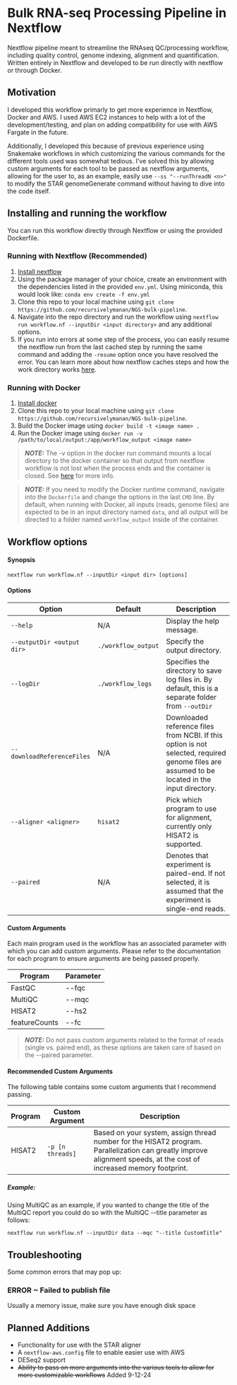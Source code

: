 # Bulk RNA-seq Processing Pipeline in Nextflow

Nextflow pipeline meant to streamline the RNAseq QC/processing workflow, including quality control, genome indexing, alignment and quantification. Written entirely in Nextflow and developed to be run directly with nextflow or through Docker.

## Motivation

I developed this workflow primarly to get more experience in Nextflow, Docker and AWS. I used AWS EC2 instances to help with a lot of the development/testing, and plan on adding compatibility for use with AWS Fargate in the future.  
  
Additionally, I developed this because of previous experience using Snakemake workflows in which customizing the various commands for the different tools used was somewhat tedious. I've solved this by allowing custom arguments for each tool to be passed as nextflow arguments, allowing for the user to, as an example, easily use `--ss "--runThreadN <n>"` to modify the STAR genomeGenerate command without having to dive into the code itself. 

## Installing and running the workflow

You can run this workflow directly through Nextflow or using the provided Dockerfile.

### Running with Nextflow (Recommended)

1. [Install nextflow](https://www.nextflow.io/docs/latest/install.html)
2. Using the package manager of your choice, create an environment with the dependencies listed in the provided `env.yml`. Using miniconda, this would look like: `conda env create -f env.yml`
3. Clone this repo to your local machine using `git clone https://github.com/recursivelymanan/NGS-bulk-pipeline`.
4. Navigate into the repo directory and run the workflow using `nextflow run workflow.nf --inputDir <input directory>` and any additional options.
5. If you run into errors at some step of the process, you can easily resume the nextflow run from the last cached step by running the same command and adding the `-resume` option once you have resolved the error. You can learn more about how nextflow caches steps and how the work directory works [here](https://www.nextflow.io/docs/latest/cache-and-resume.html). 

### Running with Docker

1. [Install docker](https://docs.docker.com/engine/install/)
2. Clone this repo to your local machine using `git clone https://github.com/recursivelymanan/NGS-bulk-pipeline`.
3. Build the Docker image using `docker build -t <image name> .`
4. Run the Docker image using `docker run -v /path/to/local/output:/app/workflow_output <image name>`

> **_NOTE:_** The -v option in the docker run command mounts a local directory to the docker container so that output from nextflow workflow is not lost when the process ends and the container is closed. See [here](https://docs.docker.com/engine/storage/bind-mounts/) for more info.

> **_NOTE:_** If you need to modify the Docker runtime command, navigate into the `Dockerfile` and change the options in the last `CMD` line. By default, when running with Docker, all inputs (reads, genome files) are expected to be in an input directory named `data`, and all output will be directed to a folder named `workflow_output` inside of the container.

## Workflow options

#### Synopsis

`nextflow run workflow.nf --inputDir <input dir> [options]`

#### Options

| Option                     | Default           | Description                                                                                                                                   |
| -------------------------- | ----------------- | --------------------------------------------------------------------------------------------------------------------------------------------- |
| `--help`                   | N/A               | Display the help message.                                                                                                                     |
| `--outputDir <output dir>` | `./workflow_output` | Specify the output directory.                                                                                                                 |
| `--logDir` | `./workflow_logs` | Specifies the directory to save log files in. By default, this is a separate folder from `--outDir` |
| `--downloadReferenceFiles` | N/A               | Downloaded reference files from NCBI. If this option is not selected, required genome files are assumed to be located in the input directory. |
| `--aligner <aligner>`      | `hisat2`          | Pick which program to use for alignment, currently only HISAT2 is supported.                                                                  |
| `--paired`                 | N/A               | Denotes that experiment is paired-end. If not selected, it is assumed that the experiment is single-end reads.                                |

#### Custom Arguments

Each main program used in the workflow has an associated parameter with which you can add custom arguments. Please refer to the documentation for each program to ensure arguments are being passed properly.

| Program       | Parameter |
| ------------- | --------- |
| FastQC        | --fqc     |
| MultiQC       | --mqc     |
| HISAT2        | --hs2     |
| featureCounts | --fc      |

> **_NOTE:_** Do not pass custom arguments related to the format of reads (single vs. paired end), as these options are taken care of based on the --paired parameter.

#### Recommended Custom Arguments

The following table contains some custom arguments that I recommend passing.

| Program | Custom Argument | Description |
|----|----|----|
| HISAT2 | `-p [n threads]` | Based on your system, assign thread number for the HISAT2 program. Parallelization can greatly improve alignment speeds, at the cost of increased memory footprint.

##### Example:

Using MultiQC as an example, if you wanted to change the title of the MultiQC report you could do so with the MultiQC --title parameter as follows:

`nextflow run workflow.nf --inputDir data --mqc "--title CustomTitle"`

## Troubleshooting

Some common errors that may pop up:

### ERROR ~ Failed to publish file

Usually a memory issue, make sure you have enough disk space

## Planned Additions

- Functionality for use with the STAR aligner
- A `nextflow-aws.config` file to enable easier use with AWS
- DESeq2 support
- ~~Ability to pass on more arguments into the various tools to allow for more customizable workflows~~ Added 9-12-24
